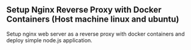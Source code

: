 ## Setup Nginx Reverse Proxy with Docker Containers (Host machine linux and ubuntu) ##
Setup nginx web server as a reverse proxy with docker containers and deploy simple node.js application.


